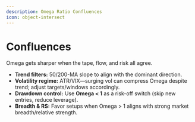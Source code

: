 ```yaml
---
description: Omega Ratio Confluences
icon: object-intersect
---
```


# Confluences

Omega gets sharper when the tape, flow, and risk all agree.

* **Trend filters:** 50/200-MA slope to align with the dominant direction.
* **Volatility regime:** ATR/VIX—surging vol can compress Omega despite trend; adjust targets/windows accordingly.
* **Drawdown control:** Use **Omega < 1** as a risk-off switch (skip new entries, reduce leverage).
* **Breadth & RS:** Favor setups when Omega > 1 aligns with strong market breadth/relative strength.
